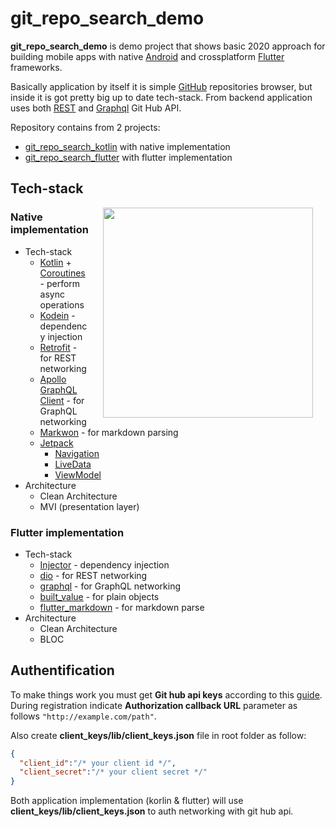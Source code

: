 # git_repo_search_demo
**git_repo_search_demo** is demo project that shows basic 2020 approach for building 
mobile apps with native [Android](https://www.android.com/) and crossplatform 
[Flutter](https://flutter.dev/) frameworks.

Basically application by itself it is simple [GitHub](https://github.com/) repositories 
browser, but inside it is got pretty big up to date tech-stack. 
From backend application uses both [REST](https://developer.github.com/v3/) and 
[Graphql](https://developer.github.com/v4/) Git Hub API.

Repository contains from 2 projects:
* [git_repo_search_kotlin](https://github.com/bugDim88/git_repo_search_demo/tree/master/git_repo_searcher_kotlin)
 with native implementation
* [git_repo_search_flutter](https://github.com/bugDim88/git_repo_search_demo/tree/master/git_repo_searcher_flutter)
 with flutter implementation

## Tech-stack

<img src="demo.gif" width="336" align="right" hspace="20">

### Native implementation
* Tech-stack
  * [Kotlin](https://kotlinlang.org/) + [Coroutines](https://kotlinlang.org/docs/reference/coroutines-overview.html) - perform async operations
  * [Kodein](https://kodein.org/Kodein-DI/) - dependency injection
  * [Retrofit](https://square.github.io/retrofit/) - for REST networking
  * [Apollo GraphQL Client](https://www.apollographql.com/docs/android/essentials/get-started/) - for GraphQL networking
  * [Markwon](https://noties.io/Markwon/) - for markdown parsing
  * [Jetpack](https://developer.android.com/jetpack)
    * [Navigation](https://developer.android.com/guide/navigation/)
    * [LiveData](https://developer.android.com/topic/libraries/architecture/livedata)
    * [ViewModel](https://developer.android.com/topic/libraries/architecture/viewmodel)
 * Architecture
   * Clean Architecture
   * MVI (presentation layer)
### Flutter implementation
* Tech-stack
  * [Injector](https://pub.dev/packages/injector) - dependency injection
  * [dio](https://pub.dev/packages/dio) - for REST networking
  * [graphql](https://pub.dev/packages/graphql) - for GraphQL networking
  * [built_value](https://pub.dev/packages/built_value) - for plain objects
  * [flutter_markdown](https://pub.dev/packages/flutter_markdown) - for markdown parse
* Architecture
  * Clean Architecture
  * BLOC
    
 ## Authentification
 To make things work you must get **Git hub api keys** according to this [guide](https://developer.github.com/apps/building-oauth-apps/creating-an-oauth-app/). During registration indicate **Authorization callback URL** parameter as follows `"http://example.com/path"`. 
 
 Also create **client_keys/lib/client_keys.json** file in root folder as follow:
 
 ```json
 {
   "client_id":"/* your client id */",
   "client_secret":"/* your client secret */"
 }
 ```
 
 Both application implementation (korlin & flutter) will use **client_keys/lib/client_keys.json** to auth networking with
 git hub api.
